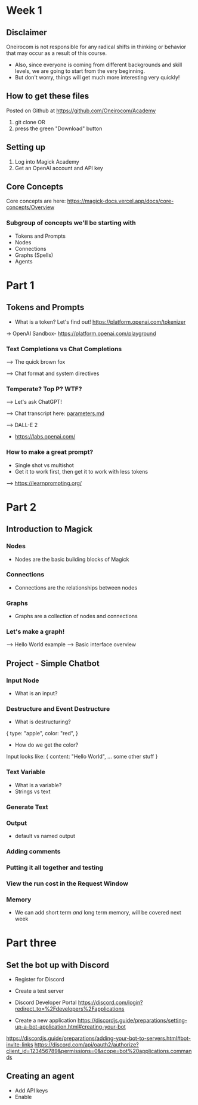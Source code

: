 # Week 1

## Disclaimer
Oneirocom is not responsible for any radical shifts in thinking or behavior that may occur as a result of this course.
- Also, since everyone is coming from different backgrounds and skill levels, we are going to start from the very beginning.
- But don't worry, things will get much more interesting very quickly!

## How to get these files

Posted on Github at https://github.com/Oneirocom/Academy

1. git clone OR
2. press the green "Download" button

## Setting up

1. Log into Magick Academy
2. Get an OpenAI account and API key

## Core Concepts

Core concepts are here: https://magick-docs.vercel.app/docs/core-concepts/Overview

### Subgroup of concepts we'll be starting with

- Tokens and Prompts
- Nodes
- Connections
- Graphs (Spells)
- Agents

# Part 1

## Tokens and Prompts

- What is a token? Let's find out!
https://platform.openai.com/tokenizer

-> OpenAI Sandbox- https://platform.openai.com/playground

### Text Completions vs Chat Completions
--> The quick brown fox

--> Chat format and system directives

### Temperate? Top P? WTF?

--> Let's ask ChatGPT!

--> Chat transcript here: [parameters.md](./parameters.md)

--> DALL-E 2
- https://labs.openai.com/

### How to make a great prompt?

 - Single shot vs multishot
 - Get it to work first, then get it to work with less tokens

 --> https://learnprompting.org/

# Part 2
## Introduction to Magick

### Nodes

- Nodes are the basic building blocks of Magick

### Connections

- Connections are the relationships between nodes

### Graphs

- Graphs are a collection of nodes and connections

### Let's make a graph!
--> Hello World example
--> Basic interface overview

## Project - Simple Chatbot

### Input Node
- What is an input?

### Destructure and Event Destructure
- What is destructuring?

{
    type: "apple",
    color: "red",
}

- How do we get the color?

Input looks like:
{
    content: "Hello World",
    ... some other stuff
}

### Text Variable
- What is a variable?
- Strings vs text

### Generate Text

### Output
 - default vs named output

### Adding comments

### Putting it all together and testing

### View the run cost in the Request Window

### Memory
 - We can add short term *and* long term memory, will be covered next week

# Part three

## Set the bot up with Discord

- Register for Discord

- Create a test server

- Discord Developer Portal
https://discord.com/login?redirect_to=%2Fdevelopers%2Fapplications

- Create a new application
https://discordjs.guide/preparations/setting-up-a-bot-application.html#creating-your-bot

https://discordjs.guide/preparations/adding-your-bot-to-servers.html#bot-invite-links
https://discord.com/api/oauth2/authorize?client_id=123456789&permissions=0&scope=bot%20applications.commands

## Creating an agent

- Add API keys
- Enable
